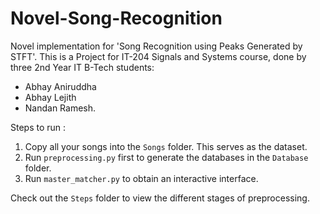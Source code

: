 # Novel-Song-Recognition

Novel implementation for 'Song Recognition using Peaks Generated by STFT'.
This is a Project for IT-204 Signals and Systems course, done by three 2nd Year IT B-Tech students:

- Abhay Aniruddha
- Abhay Lejith
- Nandan Ramesh.

Steps to run :

1. Copy all your songs into the `Songs` folder. This serves as the dataset.
2. Run `preprocessing.py` first to generate the databases in the `Database` folder.
3. Run `master_matcher.py` to obtain an interactive interface.

Check out the `Steps` folder to view the different stages of preprocessing.
